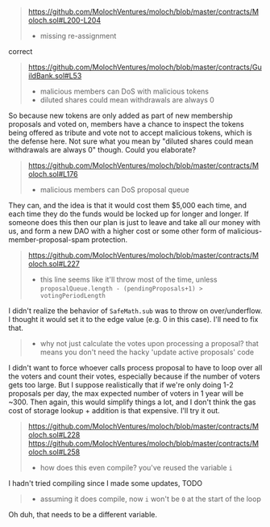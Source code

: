 > https://github.com/MolochVentures/moloch/blob/master/contracts/Moloch.sol#L200-L204
> - missing re-assignment

correct

> https://github.com/MolochVentures/moloch/blob/master/contracts/GuildBank.sol#L53
> - malicious members can DoS with malicious tokens
> - diluted shares could mean withdrawals are always 0

So because new tokens are only added as part of new membership proposals and voted on, members have a chance to inspect the tokens being offered as tribute and vote not to accept malicious tokens, which is the defense here. 
Not sure what you mean by "diluted shares could mean withdrawals are always 0" though. Could you elaborate?

> https://github.com/MolochVentures/moloch/blob/master/contracts/Moloch.sol#L176
> - malicious members can DoS proposal queue

They can, and the idea is that it would cost them $5,000 each time, and each time they do the funds would be locked up for longer and longer. If someone does this then our plan is just to leave and take all our money with us, and form a new DAO with a higher cost or some other form of malicious-member-proposal-spam protection.

> https://github.com/MolochVentures/moloch/blob/master/contracts/Moloch.sol#L227
> - this line seems like it'll throw most of the time, unless `proposalQueue.length - (pendingProposals+1) > votingPeriodLength`

I didn't realize the behavior of `SafeMath.sub` was to throw on over/underflow. I thought it would set it to the edge value (e.g. 0 in this case). I'll need to fix that. 

> - why not just calculate the votes upon processing a proposal? that means you don't need the hacky 'update active proposals' code

I didn't want to force whoever calls process proposal to have to loop over all the voters and count their votes, especially because if the number of voters gets too large. But I suppose realistically that if we're only doing 1-2 proposals per day, the max expected number of voters in 1 year will be ~300. Then again, this would simplify things a lot, and I don't think the gas cost of storage lookup + addition is that expensive. I'll try it out. 

> https://github.com/MolochVentures/moloch/blob/master/contracts/Moloch.sol#L228
> https://github.com/MolochVentures/moloch/blob/master/contracts/Moloch.sol#L258
> - how does this even compile? you've reused the variable `i`

I hadn't tried compiling since I made some updates, TODO

> - assuming it does compile, now `i` won't be `0` at the start of the loop

Oh duh, that needs to be a different variable. 
